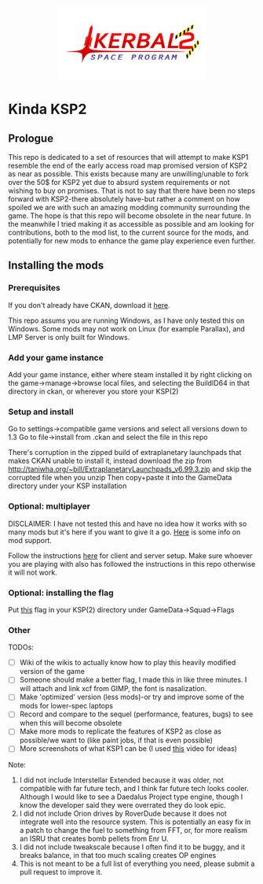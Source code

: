 
<p align="center">
    <a>
        <img width="300" src="flag/underconstruction.png">
    </a>
</p>

# Kinda KSP2

## Prologue

This repo is dedicated to a set of resources that will attempt to make KSP1 resemble the end of the early access road map promised version of KSP2 as near as possible. This exists because many are unwilling/unable to fork over the 50$ for KSP2 yet due to absurd system requirements or not wishing to buy on promises.
That is not to say that there have been no steps forward with KSP2-there absolutely have-but rather a comment on how spoiled we are with such an amazing modding community surrounding the game.
The hope is that this repo will become obsolete in the near future. In the meanwhile I tried making it as accessible as possible and am looking for contributions, both to the mod list, to the current source for the mods, and potentially for new mods to enhance the game play experience even further.

## Installing the mods

### Prerequisites

If you don't already have CKAN, download it [here](https://github.com/KSP-CKAN/CKAN/releases).

This repo assums you are running Windows, as I have only tested this on Windows. Some mods may not work on Linux (for example Parallax), and LMP Server is only built for Windows.

### Add your game instance

Add your game instance, either where steam installed it by right clicking on the game->manage->browse local files, and selecting the BuildID64 in that directory in ckan, or wherever you store your KSP(2)

### Setup and install

Go to settings->compatible game versions and select all versions down to 1.3
Go to file->install from .ckan and select the file in this repo

There's corruption in the zipped build of extraplanetary launchpads that makes CKAN unable to install it, instead download the zip from <http://taniwha.org/~bill/ExtraplanetaryLaunchpads_v6.99.3.zip> and skip the corrupted file when you unzip
Then copy+paste it into the GameData directory under your KSP installation

### Optional: multiplayer

DISCLAIMER: I have not tested this and have no idea how it works with so many mods but it's here if you want to give it a go. [Here](https://github.com/LunaMultiplayer/LunaMultiplayer/wiki/Mod-support) is some info on mod support.

Follow the instructions [here](https://github.com/LunaMultiplayer/LunaMultiplayer/wiki/How-to-install-LMP) for client and server setup. Make sure whoever you are playing with also has followed the instructions in this repo otherwise it will not work.

### Optional: installing the flag

Put [this](flag/underconstruction.png) flag in your KSP(2) directory under GameData->Squad->Flags

### Other

TODOs:

- [ ] Wiki of the wikis to actually know how to play this heavily modified version of the game
- [ ] Someone should make a better flag, I made this in like three minutes. I will attach and link xcf from GIMP, the font is nasalization.
- [ ] Make 'optimized' version (less mods)-or try and improve some of the mods for lower-spec laptops
- [ ] Record and compare to the sequel (performance, features, bugs) to see when this will become obsolete
- [ ] Make more mods to replicate the features of KSP2 as close as possible/we want to (like paint jobs, if that is even possible)
- [ ] More screenshots of what KSP1 can be (I used [this](https://youtu.be/xlrgSH9JIp0) video for ideas)

Note:

1. I did not include Interstellar Extended because it was older, not compatible with far future tech, and I think far future tech looks cooler. Although I would like to see a Daedalus Project type engine, though I know the developer said they were overrated they do look epic.
2. I did not include Orion drives by RoverDude because it does not integrate well into the resource system. This is potentially an easy fix in a patch to change the fuel to something from FFT, or, for more realism an ISRU that creates bomb pellets from Enr U.
3. I did not include tweakscale because I often find it to be buggy, and it breaks balance, in that too much scaling creates OP engines
3. This is not meant to be a full list of everything you need, please submit a pull request to improve it.

